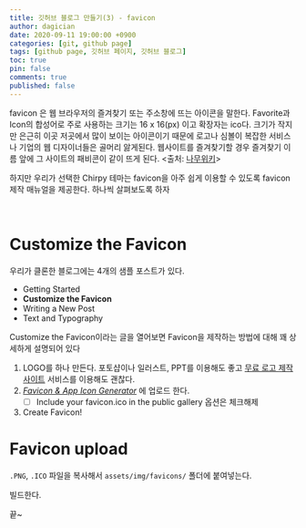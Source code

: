 ```yaml
---
title: 깃허브 블로그 만들기(3) - favicon
author: dagician
date: 2020-09-11 19:00:00 +0900
categories: [git, github page]
tags: [github page, 깃허브 페이지, 깃허브 블로그]
toc: true
pin: false
comments: true
published: false
---
```


favicon 은 웹 브라우저의 즐겨찾기 또는 주소창에 뜨는 아이콘을 말한다.  Favorite과 Icon의 합성어로 주로 사용하는 크기는 16 x 16(px) 이고 확장자는 ico다. 크기가 작지만 은근히 이곳 저곳에서 많이 보이는 아이콘이기 때문에 로고나 심볼이 복잡한 서비스나 기업의 웹 디자이너들은 골머리 앓게된다. 웹사이트를 즐겨찾기할 경우 즐겨찾기 이름 앞에 그 사이트의 패비콘이 같이 뜨게 된다. <출처: [나무위키](https://namu.wiki/w/%ED%8C%A8%EB%B9%84%EC%BD%98)>

하지만 우리가 선택한 Chirpy 테마는 favicon을 아주 쉽게 이용할 수 있도록 favicon 제작 매뉴얼을 제공한다. 하나씩 살펴보도록 하자

<br>



# Customize the Favicon

우리가 클론한 블로그에는 4개의 샘플 포스트가 있다. 

- Getting Started
- **Customize the Favicon**
- Writing a New Post
- Text and Typography



Customize the Favicon이라는 글을 열어보면 Favicon을 제작하는 방법에 대해  꽤 상세하게 설명되어 있다

1. LOGO를 하나 만든다. 
   포토샵이나 일러스트, PPT를 이용해도 좋고 [무료 로고 제작 사이트](https://www.ihee.com/517) 서비스를 이용해도 괜찮다.
2. [*Favicon & App Icon Generator*](https://www.favicon-generator.org/) 에 업로드 한다.
   - [ ] Include your favicon.ico in the public gallery  옵션은 체크해제
3. Create Favicon!



# Favicon upload

`.PNG`, `.ICO` 파일을 복사해서 `assets/img/favicons/` 폴더에 붙여넣는다.

빌드한다. 

끝~





### 



